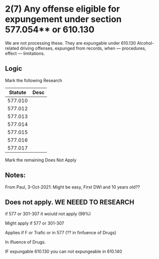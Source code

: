 # 2(7)  Any offense eligible for expungement under section 577.054** or 610.130

We are not processing these.  They are expungable under 610.130 Alcohol-related driving offenses, expunged from records, when — procedures, effect — limitations. 

## Logic

Mark the following Research

| Statute | Desc
| ------- | ----
| 577.010 |
| 577.012 |    
| 577.013 |     
| 577.014 |     
| 577.015 |     
| 577.016 |
| 577.017 |   

Mark the remaining Does Not Apply
                
## Notes:

From Paul, 3-Oct-2021:  Might be easy, First DWI and 10 years old??

## Does not apply. WE NEEED TO RESEARCH

  if 577 or 301-307 it woiuld not apply (99%)
  
  Might apply if 577 or 301-307
  
  Applies if F or Trafic or in 577 (?? in finfuence of Drugs)
  
  In ifluence of Drugs.
  
  IF expungable 610.130 you can not expungeable in 610.140

